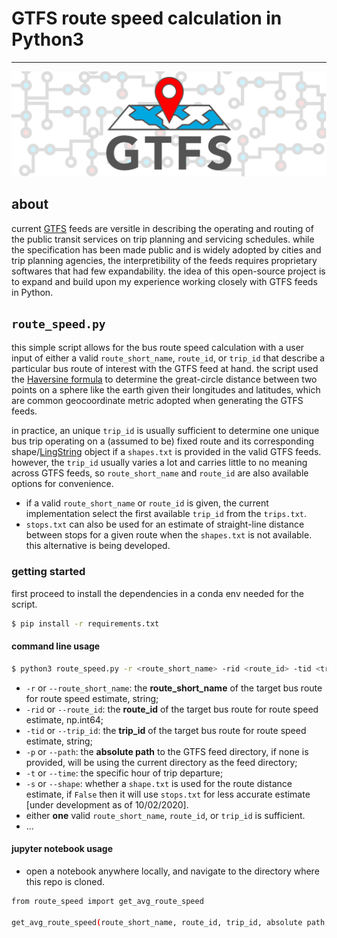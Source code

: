 # GTFS route speed calculation in Python3

---

![image](assets/GTFS_post_title_600x200@2x.png)

## about

current [GTFS](https://gtfs.org/best-practices/#introduction) feeds are versitle in describing the operating and routing of the public transit services on trip planning and servicing schedules. while the specification has been made public and is widely adopted by cities and trip planning agencies, the interpretibility of the feeds requires proprietary softwares that had few expandability. the idea of this open-source project is to expand and build upon my experience working closely with GTFS feeds in Python.

## `route_speed.py`

this simple script allows for the bus route speed calculation with a user input of either a valid `route_short_name`, `route_id`, or `trip_id` that describe a particular bus route of interest with the GTFS feed at hand. the script used the [Haversine formula](https://en.wikipedia.org/wiki/Haversine_formula) to determine the great-circle distance between two points on a sphere like the earth given their longitudes and latitudes, which are common geocoordinate metric adopted when generating the GTFS feeds.

in practice, an unique `trip_id` is usually sufficient to determine one unique bus trip operating on a (assumed to be) fixed route and its corresponding shape/[LingString](https://shapely.readthedocs.io/en/latest/manual.html#linestrings) object if a `shapes.txt` is provided in the valid GTFS feeds. however, the `trip_id` usually varies a lot and carries little to no meaning across GTFS feeds, so `route_short_name` and `route_id` are also available options for convenience.

- if a valid `route_short_name` or `route_id` is given, the current implementation select the first available `trip_id` from the `trips.txt`.
- `stops.txt` can also be used for an estimate of straight-line distance between stops for a given route when the `shapes.txt` is not available. this alternative is being developed.


### getting started

first proceed to install the dependencies in a conda env needed for the script.

```bash
$ pip install -r requirements.txt
```

#### command line usage

```bash
$ python3 route_speed.py -r <route_short_name> -rid <route_id> -tid <trip_id> -t <hour of departure> -p <abs_path_to_gtfs> -s <True/False>
```

- `-r` or `--route_short_name`: the **route_short_name** of the target bus route for route speed estimate, string;
- `-rid` or `--route_id`: the **route_id** of the target bus route for route speed estimate, np.int64;
- `-tid` or `--trip_id`: the **trip_id** of the target bus route for route speed estimate, string;
- `-p` or `--path`: the **absolute path** to the GTFS feed directory, if none is provided, will be using the current directory as the feed directory;
- `-t` or `--time`: the specific hour of trip departure;
- `-s` or `--shape`: whether a `shape.txt` is used for the route distance estimate, if `False` then it will use `stops.txt` for less accurate estimate [under development as of 10/02/2020].
- either **one** valid `route_short_name`, `route_id`, or `trip_id` is sufficient.
- ...

#### jupyter notebook usage

- open a notebook anywhere locally, and navigate to the directory where this repo is cloned. 

```bash
from route_speed import get_avg_route_speed

get_avg_route_speed(route_short_name, route_id, trip_id, absolute path, hasShape)
```
